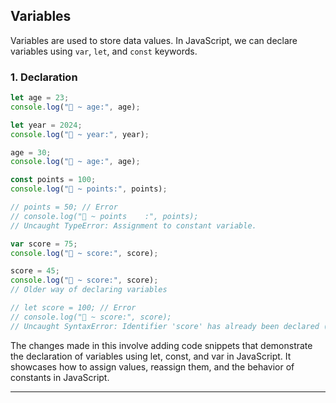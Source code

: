 ## Variables

Variables are used to store data values. In JavaScript, we can declare variables using `var`, `let`, and `const` keywords.

### 1. Declaration

```javascript
let age = 23;
console.log("🚀 ~ age:", age);

let year = 2024;
console.log("🚀 ~ year:", year);

age = 30;
console.log("🚀 ~ age:", age);

const points = 100;
console.log("🚀 ~ points:", points);

// points = 50; // Error
// console.log("🚀 ~ points    :", points);
// Uncaught TypeError: Assignment to constant variable.

var score = 75;
console.log("🚀 ~ score:", score);

score = 45;
console.log("🚀 ~ score:", score);
// Older way of declaring variables

// let score = 100; // Error
// console.log("🚀 ~ score:", score);
// Uncaught SyntaxError: Identifier 'score' has already been declared (at index.js:22:5)
```

The changes made in this involve adding code snippets that demonstrate the declaration of variables using let, const, and var in JavaScript. It showcases how to assign values, reassign them, and the behavior of constants in JavaScript.

---
